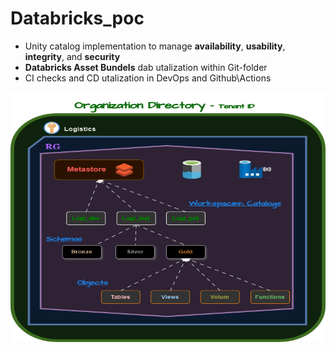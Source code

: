 # Databricks_poc

- Unity catalog implementation to manage **availability**, **usability**, **integrity**, and **security**
- **Databricks Asset Bundels** dab utalization within Git-folder 
- CI checks and CD utalization in DevOps and Github\Actions

<img src="https://github.com/AmmarSahyoun/Databricks_dab/blob/main/project-arch.png" alt="Business architecture" width="800" height="400">